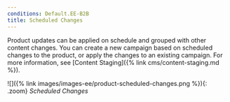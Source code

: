```yaml
---
conditions: Default.EE-B2B
title: Scheduled Changes
---
```


Product updates can be applied on schedule and grouped with other content changes. You can create a new campaign based on scheduled changes to the product, or apply the changes to an existing campaign. For more information, see [Content Staging]({% link cms/content-staging.md %}).

![]({% link images/images-ee/product-scheduled-changes.png %}){: .zoom}
_Scheduled Changes_
